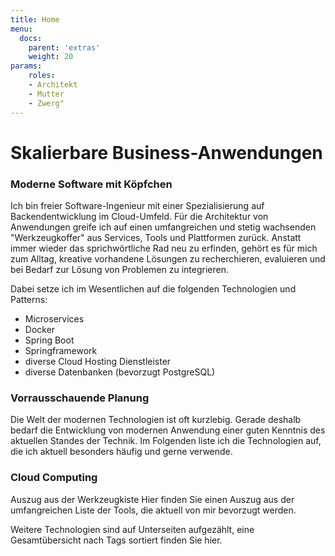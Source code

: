 ```yaml
---
title: Home
menu:
  docs:
    parent: 'extras'
    weight: 20
params:
    roles: 
    - Architekt
    - Mutter
    - Zwerg"
---
```



# Skalierbare Business-Anwendungen

### Moderne Software mit Köpfchen
Ich bin freier Software-Ingenieur mit einer Spezialisierung auf Backendentwicklung im Cloud-Umfeld. Für die Architektur von Anwendungen greife ich auf einen umfangreichen und stetig wachsenden "Werkzeugkoffer" aus Services, Tools und Plattformen zurück. Anstatt immer wieder das sprichwörtliche Rad neu zu erfinden, gehört es für mich zum Alltag, kreative vorhandene Lösungen zu recherchieren, evaluieren und bei Bedarf zur Lösung von Problemen zu integrieren.

Dabei setze ich im Wesentlichen auf die folgenden Technologien und Patterns:

- Microservices
- Docker
- Spring Boot
- Springframework
- diverse Cloud Hosting Dienstleister
- diverse Datenbanken (bevorzugt PostgreSQL)


### Vorrausschauende Planung

Die Welt der modernen Technologien ist oft kurzlebig. Gerade deshalb bedarf die Entwicklung von modernen Anwendung einer guten Kenntnis des aktuellen Standes der Technik.
Im Folgenden liste ich die Technologien auf, die ich aktuell besonders häufig und gerne verwende.

### Cloud Computing
Auszug aus der Werkzeugkiste
Hier finden Sie einen Auszug aus der umfangreichen Liste der Tools, die aktuell von mir bevorzugt werden.

Weitere Technologien sind auf Unterseiten aufgezählt, eine Gesamtübersicht nach Tags sortiert finden Sie hier.